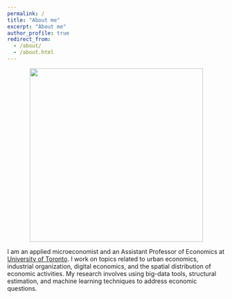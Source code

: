 ```yaml
---
permalink: /
title: "About me"
excerpt: "About me"
author_profile: true
redirect_from: 
  - /about/
  - /about.html
---
```


<center><img src="http://afarhoodi.github.io/images/DSC_0790.JPG" width="400"></center>
  
I am an applied microeconomist and an Assistant Professor of Economics at [University of Toronto](https://www.economics.utoronto.ca/index.php/index/person/person/faculty/1936). I work on topics related to urban economics, industrial organization, digital economics, and the spatial distribution of economic activities. My research involves using big-data tools, structural estimation, and machine learning techniques to address economic questions.
